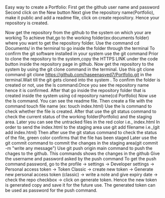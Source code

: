 Easy way to create a Portfolio:
First get the github user name and password 
Second click on the New button
Next give the repository name(Portfolio), make it public and add a readme file, click on create repository. Hence your repository is created.

Now get the repository from the github to the system on which your are working
To achieve that,go to the working folder(ex:documents folder) where you want to get the repository folder.
Use the command cd Documents/ in the terminal to go inside the folder through the terminal
To confirm the git software installed in your system use the git command 
Prior to clone the repository to the system,copy the HTTPS LINK under the code button inside the repository page in github.
Now get the repository to the system by using the git clone command in the terminal. 
Use this git clone command git clone https://github.com/haseenasyed7/Portfolio.git in the terminal.Wait till the git gets cloned into the system .
To confirm the folder is created or not, use the ls command.Once you see the repository name hence it is confirmed.
After that go inside the repository folder that is created inside the system using cd repository name(cd Portfolio)
Now use the ls command. You can see the readme file.
Then create a file with the command touch file name (ex: touch index.html)
Use the ls command to check whether the file is created.
After that use the git status command to check the current status of the working folder(Portfolio) and the staging area.
Later you can see the untracked files in the red color i.e., index.html 
In order to send the index.html to the staging area use git add filename i.e.,(git add index.html)
Then after use the git status command to check the status of the file, green color confirms that the file has been staged
Later use the git commit command to commit the changes in the staging area(git commit -m "write any message")
Use git push origin main command to push the chages to the github. This commands shows the changes in the github 
Give the username and password asked by the push command
To get the push command password, go to the profile -> settings -> Developer settings -> Personal access token -> Token Classic -> create new token -> Generate new personal access token (classic) -> write a note and give expiry date -> check the repo checkbox -> click on generate token. Hence the new token is generated copy and save it for the future use. The generated token can be used as password for the push command.
